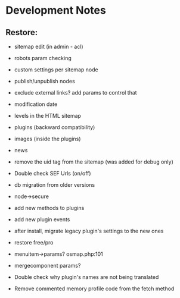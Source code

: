 # Development Notes

## Restore:

* sitemap edit (in admin - acl)
* robots param checking
* custom settings per sitemap node
* publish/unpublish nodes
* exclude external links? add params to control that
* modification date
* levels in the HTML sitemap
* plugins (backward compatibility)
* images (inside the plugins)
* news
* remove the uid tag from the sitemap (was added for debug only)
* Double check SEF Urls (on/off)
* db migration from older versions
* node->secure
* add new methods to plugins
* add new plugin events
* after install, migrate legacy plugin's settings to the new ones
* restore free/pro

* menuitem->params? osmap.php:101
* mergecomponent params?
* Double check why plugin's names are not being translated
* Remove commented memory profile code from the fetch method

